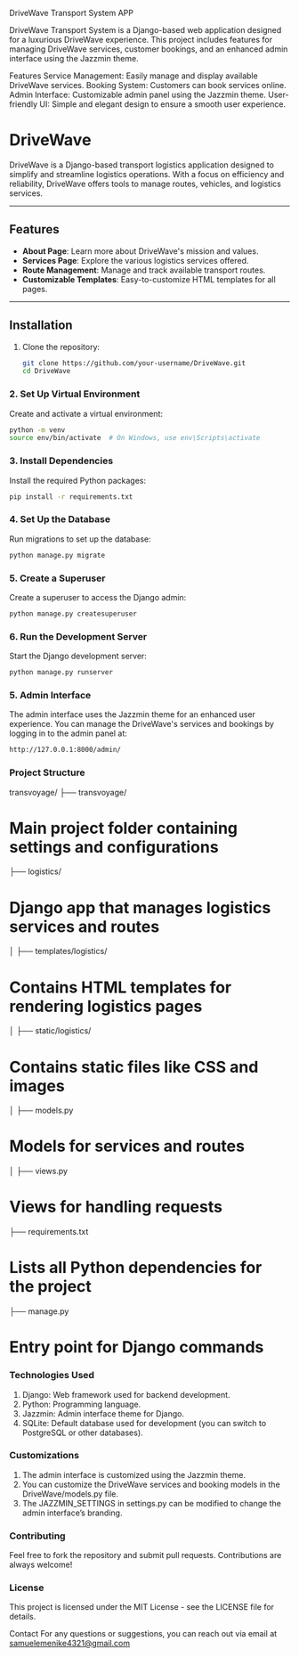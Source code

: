 DriveWave Transport System APP

DriveWave Transport System is a Django-based web application designed for a luxurious DriveWave experience. This project includes features for managing DriveWave services, customer bookings, and an enhanced admin interface using the Jazzmin theme.

Features
Service Management: Easily manage and display available DriveWave services.
Booking System: Customers can book services online.
Admin Interface: Customizable admin panel using the Jazzmin theme.
User-friendly UI: Simple and elegant design to ensure a smooth user experience.






# DriveWave

DriveWave is a Django-based transport logistics application designed to simplify and streamline logistics operations. With a focus on efficiency and reliability, DriveWave offers tools to manage routes, vehicles, and logistics services.

---

## Features

- **About Page**: Learn more about DriveWave's mission and values.
- **Services Page**: Explore the various logistics services offered.
- **Route Management**: Manage and track available transport routes.
- **Customizable Templates**: Easy-to-customize HTML templates for all pages.

---

## Installation

1. Clone the repository:
   ```bash
   git clone https://github.com/your-username/DriveWave.git
   cd DriveWave
   ```
### 2. Set Up Virtual Environment
Create and activate a virtual environment:
```bash
python -m venv
source env/bin/activate  # On Windows, use env\Scripts\activate
```

### 3. Install Dependencies
Install the required Python packages:
``` bash
pip install -r requirements.txt
```

### 4. Set Up the Database
Run migrations to set up the database:
``` bash
python manage.py migrate
```


### 5. Create a Superuser
Create a superuser to access the Django admin:
``` bash
python manage.py createsuperuser

```

### 6. Run the Development Server
Start the Django development server:
``` bash
python manage.py runserver
```

### 5. Admin Interface
The admin interface uses the Jazzmin theme for an enhanced user experience. You can manage the DriveWave's services and bookings by logging in to the admin panel at:
``` bash
http://127.0.0.1:8000/admin/
```

### Project Structure

transvoyage/
├── transvoyage/        

# Main project folder containing settings and configurations
├── logistics/        

# Django app that manages logistics services and routes
│   ├── templates/logistics/  

# Contains HTML templates for rendering logistics pages
│   ├── static/logistics/   

# Contains static files like CSS and images
│   ├── models.py        

# Models for services and routes
│   ├── views.py       

# Views for handling requests
├── requirements.txt     

# Lists all Python dependencies for the project
├── manage.py           

# Entry point for Django commands


### Technologies Used
1. Django: Web framework used for backend development.
2. Python: Programming language.
3. Jazzmin: Admin interface theme for Django.
4. SQLite: Default database used for development (you can switch to PostgreSQL or other databases).


### Customizations
1. The admin interface is customized using the Jazzmin theme.
2. You can customize the DriveWave services and booking models in the DriveWave/models.py file.
3. The JAZZMIN_SETTINGS in settings.py can be modified to change the admin interface’s branding.

### Contributing
Feel free to fork the repository and submit pull requests. Contributions are always welcome!


### License
This project is licensed under the MIT License - see the LICENSE file for details.

Contact
For any questions or suggestions, you can reach out via email at samuelemenike4321@gmail.com

